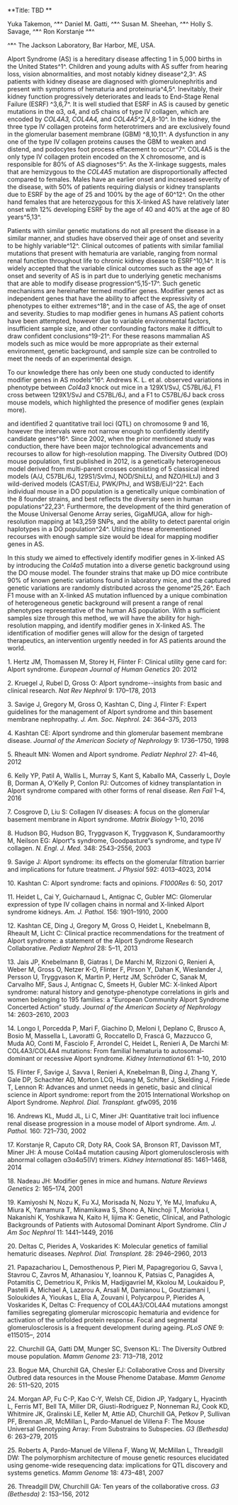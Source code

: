 **Title: TBD **

Yuka Takemon, ^\*^ Daniel M. Gatti, ^\*^ Susan M. Sheehan, ^\*^ Holly S.
Savage, ^\*^ Ron Korstanje ^\*^

^\*^ The Jackson Laboratory, Bar Harbor, ME, USA.

Alport Syndrome (AS) is a hereditary disease affecting 1 in 5,000 births
in the United States^1^. Children and young adults with AS suffer from
hearing loss, vision abnormalities, and most notably kidney
disease^2,3^. AS patients with kidney disease are diagnosed with
glomerulonephritis and present with symptoms of hematuria and
proteinuria^4,5^. Inevitably, their kidney function progressively
deteriorates and leads to End-Stage Renal Failure (ESRF) ^3,6,7^. It is
well studied that ESRF in AS is caused by genetic mutations in the α3,
α4, and α5 chains of type IV collagen, which are encoded by *COL4A3,
COL4A4,* and *COL4A5*^2,4,8-10^. In the kidney, the three type IV
collagen proteins form heterotrimers and are exclusively found in the
glomerular basement membrane (GBM) ^8,10,11^. A dysfunction in any one
of the type IV collagen proteins causes the GBM to weaken and distend,
and podocytes foot process effacement to occur^7^. COL4A5 is the only
type IV collagen protein encoded on the X chromosome, and is responsible
for 80% of AS diagnoses^5^. As the X-linkage suggests, males that are
hemizygous to the *COL4A5* mutation are disproportionally affected
compared to females. Males have an earlier onset and increased severity
of the disease, with 50% of patients requiring dialysis or kidney
transplants due to ESRF by the age of 25 and 100% by the age of 60^12^.
On the other hand females that are heterozygous for this X-linked AS
have relatively later onset with 12% developing ESRF by the age of 40
and 40% at the age of 80 years^5,13^.

Patients with similar genetic mutations do not all present the disease
in a similar manner, and studies have observed their age of onset and
severity to be highly variable^12^. Clinical outcomes of patients with
similar familial mutations that present with hematuria are variable,
ranging from normal renal function throughout life to chronic kidney
disease to ESRF^10,14^. It is widely accepted that the variable clinical
outcomes such as the age of onset and severity of AS is in part due to
underlying genetic mechanisms that are able to modify disease
progression^5,15-17^. Such genetic mechanisms are hereinafter termed
modifier genes. Modifier genes act as independent genes that have the
ability to affect the expressivity of phenotypes to either extremes^18^,
and in the case of AS, the age of onset and severity. Studies to map
modifier genes in humans AS patient cohorts have been attempted, however
due to variable environmental factors, insufficient sample size, and
other confounding factors make it difficult to draw confident
conclusions^19-21^. For these reasons mammalian AS models such as mice
would be more appropriate as their external environment, genetic
background, and sample size can be controlled to meet the needs of an
experimental design.

To our knowledge there has only been one study conducted to identify
modifier genes in AS models^16^. Andrews K. L. et al. observed
variations in phenotype between *Col4a3* knock out mice in a 129X1/SvJ,
C57BL/6J, F1 cross between 129X1/SvJ and C57BL/6J, and a F1 to C57BL/6J
back cross mouse models, which highlighted the presence of modifier
genes (explain more).

and identified 2 quantitative trail loci (QTL) on chromosome 9 and 16,
however the intervals were not narrow enough to confidently identify
candidate genes^16^. Since 2002, when the prior mentioned study was
conduction, there have been major technological advancements and
recourses to allow for high-resolution mapping. The Diversity Outbred
(DO) mouse population, first published in 2012, is a genetically
heterogeneous model derived from multi-parent crosses consisting of 5
classical inbred models (A/J, C57BL/6J, 129S1/SvImJ, NOD/ShiLtJ, and
NZO/HlLtJ) and 3 wild-derived models (CAST/EiJ, PWK/PhJ, and
WSB/EiJ)^22^. Each individual mouse in a DO population is a genetically
unique combination of the 8 founder strains, and best reflects the
diversity seen in human populations^22,23^. Furthermore, the development
of the third generation of the Mouse Universal Genome Array series,
GigaMUGA, allow for high-resolution mapping at 143,259 SNPs, and the
ability to detect parental origin haplotypes in a DO population^24^.
Utilizing these aforementioned recourses with enough sample size would
be ideal for mapping modifier genes in AS.

In this study we aimed to effectively identify modifier genes in
X-linked AS by introducing the *Col4a5* mutation into a diverse
geneti­­­c background using the DO mouse model. The founder strains that
make up DO mice contribute 90% of known genetic variations found in
laboratory mice, and the captured genetic variations are randomly
distributed across the genome^25,26^. Each F1 mouse with an X-linked AS
mutation influenced by a unique combination of heterogeneous genetic
background will present a range of renal phenotypes representative of
the human AS population. With a sufficient samples size through this
method, we will have the ability for high-resolution mapping, and
identify modifier genes in X-linked AS. The identification of modifier
genes will allow for the design of targeted therapeutics, an
intervention urgently needed in for AS patients around the world.

1\. Hertz JM, Thomassen M, Storey H, Flinter F: Clinical utility gene
card for: Alport syndrome. *European Journal of Human Genetics* 20: 2012

2\. Kruegel J, Rubel D, Gross O: Alport syndrome--insights from basic and
clinical research. *Nat Rev Nephrol* 9: 170–178, 2013

3\. Savige J, Gregory M, Gross O, Kashtan C, Ding J, Flinter F: Expert
guidelines for the management of Alport syndrome and thin basement
membrane nephropathy. *J. Am. Soc. Nephrol.* 24: 364–375, 2013

4\. Kashtan CE: Alport syndrome and thin glomerular basement membrane
disease. *Journal of the American Society of Nephrology* 9: 1736–1750,
1998

5\. Rheault MN: Women and Alport syndrome. *Pediatr Nephrol* 27: 41–46,
2012

6\. Kelly YP, Patil A, Wallis L, Murray S, Kant S, Kaballo MA, Casserly
L, Doyle B, Dorman A, O'Kelly P, Conlon PJ: Outcomes of kidney
transplantation in Alport syndrome compared with other forms of renal
disease. *Ren Fail* 1–4, 2016

7\. Cosgrove D, Liu S: Collagen IV diseases: A focus on the glomerular
basement membrane in Alport syndrome. *Matrix Biology* 1–10, 2016

8\. Hudson BG, Hudson BG, Tryggvason K, Tryggvason K, Sundaramoorthy M,
Neilson EG: Alport“s syndrome, Goodpasture”s syndrome, and type IV
collagen. *N. Engl. J. Med.* 348: 2543–2556, 2003

9\. Savige J: Alport syndrome: its effects on the glomerular filtration
barrier and implications for future treatment. *J Physiol* 592:
4013–4023, 2014

10\. Kashtan C: Alport syndrome: facts and opinions. *F1000Res* 6: 50,
2017

11\. Heidet L, Cai Y, Guicharnaud L, Antignac C, Gubler MC: Glomerular
expression of type IV collagen chains in normal and X-linked Alport
syndrome kidneys. *Am. J. Pathol.* 156: 1901–1910, 2000

12\. Kashtan CE, Ding J, Gregory M, Gross O, Heidet L, Knebelmann B,
Rheault M, Licht C: Clinical practice recommendations for the treatment
of Alport syndrome: a statement of the Alport Syndrome Research
Collaborative. *Pediatr Nephrol* 28: 5–11, 2013

13\. Jais JP, Knebelmann B, Giatras I, De Marchi M, Rizzoni G, Renieri A,
Weber M, Gross O, Netzer K-O, Flinter F, Pirson Y, Dahan K, Wieslander
J, Persson U, Tryggvason K, Martin P, Hertz JM, Schröder C, Sanak M,
Carvalho MF, Saus J, Antignac C, Smeets H, Gubler MC: X-linked Alport
syndrome: natural history and genotype-phenotype correlations in girls
and women belonging to 195 families: a “European Community Alport
Syndrome Concerted Action” study. *Journal of the American Society of
Nephrology* 14: 2603–2610, 2003

14\. Longo I, Porcedda P, Mari F, Giachino D, Meloni I, Deplano C, Brusco
A, Bosio M, Massella L, Lavoratti G, Roccatello D, Frascá G, Mazzucco G,
Muda AO, Conti M, Fasciolo F, Arrondel C, Heidet L, Renieri A, De Marchi
M: COL4A3/COL4A4 mutations: From familial hematuria to
autosomal-dominant or recessive Alport syndrome. *Kidney International*
61: 1–10, 2010

15\. Flinter F, Savige J, Savva I, Renieri A, Knebelman B, Ding J, Zhang
Y, Gale DP, Schachter AD, Morton LCG, Huang M, Schifter J, Skelding J,
Friede T, Lennon R: Advances and unmet needs in genetic, basic and
clinical science in Alport syndrome: report from the 2015 International
Workshop on Alport Syndrome. *Nephrol. Dial. Transplant.* gfw095, 2016

16\. Andrews KL, Mudd JL, Li C, Miner JH: Quantitative trait loci
influence renal disease progression in a mouse model of Alport syndrome.
*Am. J. Pathol.* 160: 721–730, 2002

17\. Korstanje R, Caputo CR, Doty RA, Cook SA, Bronson RT, Davisson MT,
Miner JH: A mouse Col4a4 mutation causing Alport glomerulosclerosis with
abnormal collagen α3α4α5(IV) trimers. *Kidney International* 85:
1461–1468, 2014

18\. Nadeau JH: Modifier genes in mice and humans. *Nature Reviews
Genetics* 2: 165–174, 2001

19\. Kamiyoshi N, Nozu K, Fu XJ, Morisada N, Nozu Y, Ye MJ, Imafuku A,
Miura K, Yamamura T, Minamikawa S, Shono A, Ninchoji T, Morioka I,
Nakanishi K, Yoshikawa N, Kaito H, Iijima K: Genetic, Clinical, and
Pathologic Backgrounds of Patients with Autosomal Dominant Alport
Syndrome. *Clin J Am Soc Nephrol* 11: 1441–1449, 2016

20\. Deltas C, Pierides A, Voskarides K: Molecular genetics of familial
hematuric diseases. *Nephrol. Dial. Transplant.* 28: 2946–2960, 2013

21\. Papazachariou L, Demosthenous P, Pieri M, Papagregoriou G, Savva I,
Stavrou C, Zavros M, Athanasiou Y, Ioannou K, Patsias C, Panagides A,
Potamitis C, Demetriou K, Prikis M, Hadjigavriel M, Kkolou M, Loukaidou
P, Pastelli A, Michael A, Lazarou A, Arsali M, Damianou L, Goutziamani
I, Soloukides A, Yioukas L, Elia A, Zouvani I, Polycarpou P, Pierides A,
Voskarides K, Deltas C: Frequency of COL4A3/COL4A4 mutations amongst
families segregating glomerular microscopic hematuria and evidence for
activation of the unfolded protein response. Focal and segmental
glomerulosclerosis is a frequent development during ageing. *PLoS ONE*
9: e115015–, 2014

22\. Churchill GA, Gatti DM, Munger SC, Svenson KL: The Diversity Outbred
mouse population. *Mamm Genome* 23: 713–718, 2012

23\. Bogue MA, Churchill GA, Chesler EJ: Collaborative Cross and
Diversity Outbred data resources in the Mouse Phenome Database. *Mamm
Genome* 26: 511–520, 2015

24\. Morgan AP, Fu C-P, Kao C-Y, Welsh CE, Didion JP, Yadgary L, Hyacinth
L, Ferris MT, Bell TA, Miller DR, Giusti-Rodriguez P, Nonneman RJ, Cook
KD, Whitmire JK, Gralinski LE, Keller M, Attie AD, Churchill GA, Petkov
P, Sullivan PF, Brennan JR, McMillan L, Pardo-Manuel de Villena F: The
Mouse Universal Genotyping Array: From Substrains to Subspecies. *G3
(Bethesda)* 6: 263–279, 2015

25\. Roberts A, Pardo-Manuel de Villena F, Wang W, McMillan L, Threadgill
DW: The polymorphism architecture of mouse genetic resources elucidated
using genome-wide resequencing data: implications for QTL discovery and
systems genetics. *Mamm Genome* 18: 473–481, 2007

26\. Threadgill DW, Churchill GA: Ten years of the collaborative cross.
*G3 (Bethesda)* 2: 153–156, 2012
